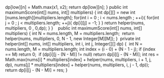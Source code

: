dp[low][n] = Math.max(x1, x2);
return dp[low][n];
}
public int maximumScore(int[] nums, int[] multipliers) {
int dp[][] = new int [nums.length][multipliers.length];
for(int i = 0 ; i < nums.length ; ++i){
for(int j = 0 ; j < multipliers.length; ++j){
dp[i][j] = -1;
}
}
return helper(nums, multipliers, 0 , 0,dp);
}
}
​
​
​
public int maximumScore(int[] nums, int[] multipliers) {
int N = nums.length, M = multipliers.length;
​
return helper(nums, multipliers, 0, N - 1, new Integer[M][M]);
}
​
private int helper(int[] nums, int[] multipliers, int i, int j, Integer[][] dp) {
​
int N = nums.length, M = multipliers.length;
int index = (i - 0) + (N - 1 - j);
if (index == M) return 0;
​
if (dp[i][j - (N - M)] != null) return dp[i][j - (N - M)];
​
int res = Math.max(nums[i] * multipliers[index] + helper(nums, multipliers, i + 1, j, dp),
nums[j] * multipliers[index] + helper(nums, multipliers, i, j - 1, dp));
​
return dp[i][j - (N - M)] = res;
}